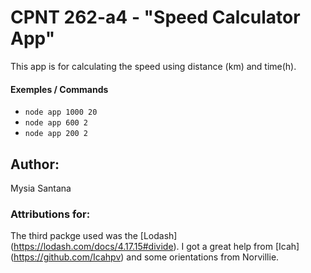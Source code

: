 # CPNT 262-a4 - "Speed Calculator App"
This app is for calculating the speed using distance (km) and time(h).
#### Exemples / Commands

- ```node app 1000 20```
- ```node app 600 2```
- ```node app 200 2```
## Author: 
Mysia Santana


 ###  Attributions for: 
 The third packge used was the [Lodash] (https://lodash.com/docs/4.17.15#divide).
 I got a great help from [Icah] (https://github.com/Icahpv) and some orientations from Norvillie.




